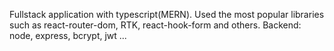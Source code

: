 Fullstack application with typescript(MERN). Used the most popular libraries such as react-router-dom, RTK, react-hook-form and others. 
Backend: node, express, bcrypt, jwt ...
